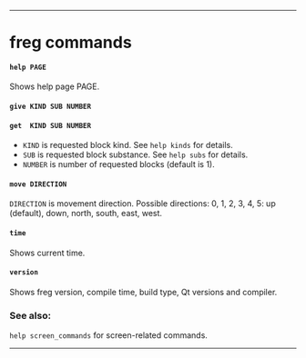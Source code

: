 -------------------------------------------------------------
freg commands
=============

#### `help PAGE` ####
Shows help page PAGE.

#### `give KIND SUB NUMBER` ####
#### `get  KIND SUB NUMBER` ####
- `KIND` is requested block kind.
  See `help kinds` for details.
- `SUB` is requested block substance.
  See `help subs` for details.
- `NUMBER` is number of requested blocks (default is 1).

#### `move DIRECTION` ####
`DIRECTION` is movement direction. Possible directions:
0, 1, 2, 3, 4, 5:
up (default), down, north, south, east, west.

#### `time` ####
Shows current time.

#### `version` ####
Shows freg version, compile time, build type,
Qt versions and compiler.

### See also: ###
`help screen_commands` for screen-related commands.

-------------------------------------------------------------
